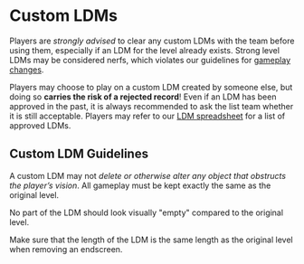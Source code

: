 <div class='panel fade js-scroll-anim' data-anim='fade'>

# Custom LDMs

Players are *strongly advised* to clear any custom LDMs with the team before using them, especially if an LDM for the level already exists. Strong level LDMs may be considered nerfs, which violates our guidelines for [gameplay changes](/guidelines/eligibility/#gameplay).
  
Players may choose to play on a custom LDM created by someone else, but doing so **carries the risk of a rejected record**! Even if an LDM has been approved in the past, it is always recommended to ask the list team whether it is still acceptable. Players may refer to our [LDM spreadsheet](https://docs.google.com/spreadsheets/d/1FqcYP8IwYstIueKWnow9b_07tscVNZBYIZyv-2SrH4o/edit?usp=sharing) for a list of approved LDMs.

## Custom LDM Guidelines

A custom LDM may not *delete or otherwise alter any object that obstructs the player’s vision*. All gameplay must be kept exactly the same as the original level.

No part of the LDM should look visually "empty" compared to the original level.

Make sure that the length of the LDM is the same length as the original level when removing an endscreen.

</div>
